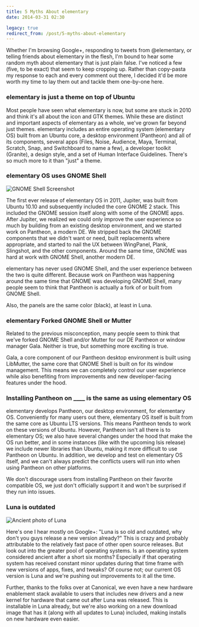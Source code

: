 ```yaml
---
title: 5 Myths About elementary
date: 2014-03-31 02:30

legacy: true
redirect_from: /post/5-myths-about-elementary
---
```


Whether I'm browsing Google+, responding to tweets from @elementary, or telling friends about elementary in the flesh, I'm bound to hear some random myth about elementary that is just plain false. I've noticed a few (five, to be exact) that seem to keep cropping up. Rather than copy-pasta my response to each and every comment out there, I decided it'd be more worth my time to lay them out and tackle them one-by-one here.

### elementary is just a theme on top of Ubuntu

Most people have seen what elementary is now, but some are stuck in 2010 and think it's all about the icon and GTK themes. While these are distinct and important aspects of elementary as a whole, we've grown far beyond just themes. elementary includes an entire operating system (elementary OS) built from an Ubuntu core, a desktop environment (Pantheon) and all of its components, several apps (Files, Noise, Audience, Maya, Terminal, Scratch, Snap, and Switchboard to name a few), a developer toolkit (Granite), a design style, and a set of Human Interface Guidelines. There's so much more to it than "just" a theme.

### elementary OS uses GNOME Shell

![GNOME Shell Screenshot](http://elementaryos.org/uploads/content/journal/116--533a5b3ae3424.png "GNOME Shell")

The first ever release of elementary OS in 2011, Jupiter, was built from Ubuntu 10.10 and subsequently included the core GNOME 2 stack. This included the GNOME session itself along with some of the GNOME apps. After Jupiter, we realized we could only improve the user experience so much by building from an existing desktop environment, and we started work on Pantheon, a modern DE. We stripped back the GNOME components that we didn't want or need, built replacements where appropriate, and started to nail the UX between WingPanel, Plank, Slingshot, and the other components. Around the same time, GNOME was hard at work with GNOME Shell, another modern DE.

elementary has never used GNOME Shell, and the user experience between the two is quite different. Because work on Pantheon was happening around the same time that GNOME was developing GNOME Shell, many people seem to think that Pantheon is actually a fork of or built from GNOME Shell.

Also, the panels are the same color (black), at least in Luna.

### elementary Forked GNOME Shell or Mutter

Related to the previous misconception, many people seem to think that we've forked GNOME Shell and/or Mutter for our DE Pantheon or window manager Gala. Neither is true, but something more exciting is true.

Gala, a core component of our Pantheon desktop environment is built using LibMutter, the same core that GNOME Shell is built on for its window management. This means we can completely control our user experience while also benefiting from improvements and new developer-facing features under the hood.

### Installing Pantheon on \_\_\_\_ is the same as using elementary OS

elementary develops Pantheon, our desktop environment, for elementary OS. Conveniently for many users out there, elementary OS itself is built from the same core as Ubuntu LTS versions. This means Pantheon tends to work on these versions of Ubuntu. However, Pantheon isn't all there is to elementary OS; we also have several changes under the hood that make the OS run better, and in some instances (like with the upcoming Isis release) we include newer libraries than Ubuntu, making it more difficult to use Pantheon on Ubuntu. In addition, we develop and test on elementary OS itself, and we can't always predict the conflicts users will run into when using Pantheon on other platforms.

We don't discourage users from installing Pantheon on their favorite compatible OS, we just don't officially support it and won't be surprised if they run into issues.

### Luna is outdated

![Ancient photo of Luna](http://elementaryos.org/uploads/content/journal/116--533a5bbc67b99.jpg)

Here's one I hear mostly on Google+: "Luna is so old and outdated, why don't you guys release a new version already?" This is crazy and probably attributable to the relatively fast pace of other open source releases. But look out into the greater pool of operating systems. Is an operating system considered ancient after a short six months? Especially if that operating system has received constant minor updates during that time frame with new versions of apps, fixes, and tweaks? Of course not; our current OS version is Luna and we're pushing out improvements to it all the time.

Further, thanks to the folks over at Canonical, we even have a new hardware enablement stack available to users that includes new drivers and a new kernel for hardware that came out after Luna was released. This is installable in Luna already, but we're also working on a new download image that has it (along with all updates to Luna) included, making installs on new hardware even easier.
